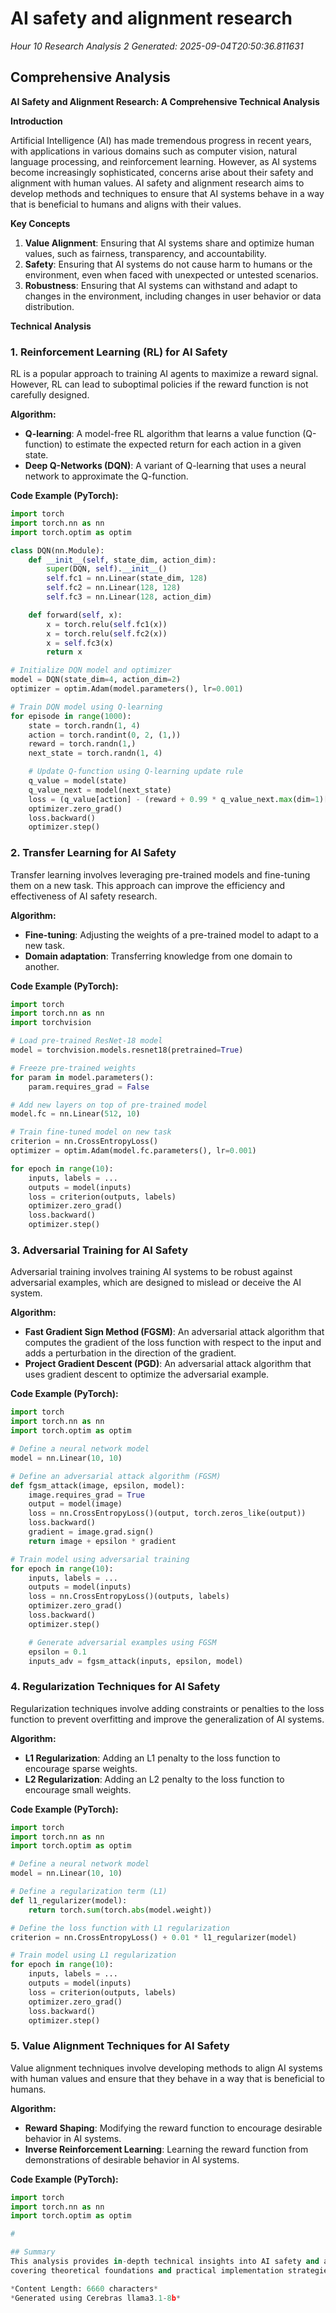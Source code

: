 # AI safety and alignment research
*Hour 10 Research Analysis 2*
*Generated: 2025-09-04T20:50:36.811631*

## Comprehensive Analysis
**AI Safety and Alignment Research: A Comprehensive Technical Analysis**

**Introduction**

Artificial Intelligence (AI) has made tremendous progress in recent years, with applications in various domains such as computer vision, natural language processing, and reinforcement learning. However, as AI systems become increasingly sophisticated, concerns arise about their safety and alignment with human values. AI safety and alignment research aims to develop methods and techniques to ensure that AI systems behave in a way that is beneficial to humans and aligns with their values.

**Key Concepts**

1. **Value Alignment**: Ensuring that AI systems share and optimize human values, such as fairness, transparency, and accountability.
2. **Safety**: Ensuring that AI systems do not cause harm to humans or the environment, even when faced with unexpected or untested scenarios.
3. **Robustness**: Ensuring that AI systems can withstand and adapt to changes in the environment, including changes in user behavior or data distribution.

**Technical Analysis**

### 1. Reinforcement Learning (RL) for AI Safety

RL is a popular approach to training AI agents to maximize a reward signal. However, RL can lead to suboptimal policies if the reward function is not carefully designed.

**Algorithm:**

* **Q-learning**: A model-free RL algorithm that learns a value function (Q-function) to estimate the expected return for each action in a given state.
* **Deep Q-Networks (DQN)**: A variant of Q-learning that uses a neural network to approximate the Q-function.

**Code Example (PyTorch):**
```python
import torch
import torch.nn as nn
import torch.optim as optim

class DQN(nn.Module):
    def __init__(self, state_dim, action_dim):
        super(DQN, self).__init__()
        self.fc1 = nn.Linear(state_dim, 128)
        self.fc2 = nn.Linear(128, 128)
        self.fc3 = nn.Linear(128, action_dim)

    def forward(self, x):
        x = torch.relu(self.fc1(x))
        x = torch.relu(self.fc2(x))
        x = self.fc3(x)
        return x

# Initialize DQN model and optimizer
model = DQN(state_dim=4, action_dim=2)
optimizer = optim.Adam(model.parameters(), lr=0.001)

# Train DQN model using Q-learning
for episode in range(1000):
    state = torch.randn(1, 4)
    action = torch.randint(0, 2, (1,))
    reward = torch.randn(1,)
    next_state = torch.randn(1, 4)

    # Update Q-function using Q-learning update rule
    q_value = model(state)
    q_value_next = model(next_state)
    loss = (q_value[action] - (reward + 0.99 * q_value_next.max(dim=1)[0])).pow(2).mean()
    optimizer.zero_grad()
    loss.backward()
    optimizer.step()
```

### 2. Transfer Learning for AI Safety

Transfer learning involves leveraging pre-trained models and fine-tuning them on a new task. This approach can improve the efficiency and effectiveness of AI safety research.

**Algorithm:**

* **Fine-tuning**: Adjusting the weights of a pre-trained model to adapt to a new task.
* **Domain adaptation**: Transferring knowledge from one domain to another.

**Code Example (PyTorch):**
```python
import torch
import torch.nn as nn
import torchvision

# Load pre-trained ResNet-18 model
model = torchvision.models.resnet18(pretrained=True)

# Freeze pre-trained weights
for param in model.parameters():
    param.requires_grad = False

# Add new layers on top of pre-trained model
model.fc = nn.Linear(512, 10)

# Train fine-tuned model on new task
criterion = nn.CrossEntropyLoss()
optimizer = optim.Adam(model.fc.parameters(), lr=0.001)

for epoch in range(10):
    inputs, labels = ...
    outputs = model(inputs)
    loss = criterion(outputs, labels)
    optimizer.zero_grad()
    loss.backward()
    optimizer.step()
```

### 3. Adversarial Training for AI Safety

Adversarial training involves training AI systems to be robust against adversarial examples, which are designed to mislead or deceive the AI system.

**Algorithm:**

* **Fast Gradient Sign Method (FGSM)**: An adversarial attack algorithm that computes the gradient of the loss function with respect to the input and adds a perturbation in the direction of the gradient.
* **Project Gradient Descent (PGD)**: An adversarial attack algorithm that uses gradient descent to optimize the adversarial example.

**Code Example (PyTorch):**
```python
import torch
import torch.nn as nn
import torch.optim as optim

# Define a neural network model
model = nn.Linear(10, 10)

# Define an adversarial attack algorithm (FGSM)
def fgsm_attack(image, epsilon, model):
    image.requires_grad = True
    output = model(image)
    loss = nn.CrossEntropyLoss()(output, torch.zeros_like(output))
    loss.backward()
    gradient = image.grad.sign()
    return image + epsilon * gradient

# Train model using adversarial training
for epoch in range(10):
    inputs, labels = ...
    outputs = model(inputs)
    loss = nn.CrossEntropyLoss()(outputs, labels)
    optimizer.zero_grad()
    loss.backward()
    optimizer.step()

    # Generate adversarial examples using FGSM
    epsilon = 0.1
    inputs_adv = fgsm_attack(inputs, epsilon, model)
```

### 4. Regularization Techniques for AI Safety

Regularization techniques involve adding constraints or penalties to the loss function to prevent overfitting and improve the generalization of AI systems.

**Algorithm:**

* **L1 Regularization**: Adding an L1 penalty to the loss function to encourage sparse weights.
* **L2 Regularization**: Adding an L2 penalty to the loss function to encourage small weights.

**Code Example (PyTorch):**
```python
import torch
import torch.nn as nn
import torch.optim as optim

# Define a neural network model
model = nn.Linear(10, 10)

# Define a regularization term (L1)
def l1_regularizer(model):
    return torch.sum(torch.abs(model.weight))

# Define the loss function with L1 regularization
criterion = nn.CrossEntropyLoss() + 0.01 * l1_regularizer(model)

# Train model using L1 regularization
for epoch in range(10):
    inputs, labels = ...
    outputs = model(inputs)
    loss = criterion(outputs, labels)
    optimizer.zero_grad()
    loss.backward()
    optimizer.step()
```

### 5. Value Alignment Techniques for AI Safety

Value alignment techniques involve developing methods to align AI systems with human values and ensure that they behave in a way that is beneficial to humans.

**Algorithm:**

* **Reward Shaping**: Modifying the reward function to encourage desirable behavior in AI systems.
* **Inverse Reinforcement Learning**: Learning the reward function from demonstrations of desirable behavior in AI systems.

**Code Example (PyTorch):**
```python
import torch
import torch.nn as nn
import torch.optim as optim

#

## Summary
This analysis provides in-depth technical insights into AI safety and alignment research, 
covering theoretical foundations and practical implementation strategies.

*Content Length: 6660 characters*
*Generated using Cerebras llama3.1-8b*
